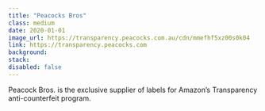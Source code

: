 ```yaml
---
title: "Peacocks Bros"
class: medium
date: 2020-01-01
image_url: https://transparency.peacocks.com.au/cdn/mmefhf5xz00s0k04
link: https://transparency.peacocks.com
background:
stack:
disabled: false
---
```


Peacock Bros. is the exclusive supplier of labels for Amazon’s Transparency anti-counterfeit program.
